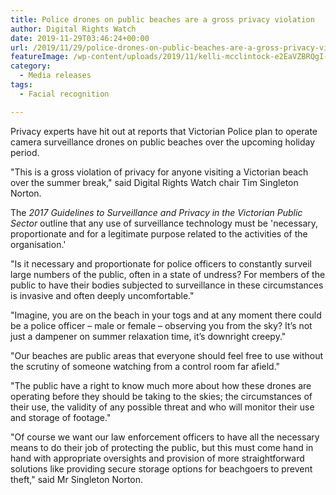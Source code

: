 ```yaml
---
title: Police drones on public beaches are a gross privacy violation
author: Digital Rights Watch
date: 2019-11-29T03:46:24+00:00
url: /2019/11/29/police-drones-on-public-beaches-are-a-gross-privacy-violation/
featureImage: /wp-content/uploads/2019/11/kelli-mcclintock-e2EaVZBRQgI-unsplash-scaled-scaled-1.jpg
category:
  - Media releases
tags:
  - Facial recognition

---
```

Privacy experts have hit out at reports that Victorian Police plan to operate camera surveillance drones on public beaches over the upcoming holiday period.

"This is a gross violation of privacy for anyone visiting a Victorian beach over the summer break," said Digital Rights Watch chair Tim Singleton Norton.

The _2017_ _Guidelines to Surveillance and Privacy in the Victorian Public Sector_ outline that any use of surveillance technology must be 'necessary, proportionate and for a legitimate purpose related to the activities of the organisation.'

"Is it necessary and proportionate for police officers to constantly surveil large numbers of the public, often in a state of undress? For members of the public to have their bodies subjected to surveillance in these circumstances is invasive and often deeply uncomfortable."

"Imagine, you are on the beach in your togs and at any moment there could be a police officer &#8211; male or female &#8211; observing you from the sky? It&#8217;s not just a dampener on summer relaxation time, it&#8217;s downright creepy."

"Our beaches are public areas that everyone should feel free to use without the scrutiny of someone watching from a control room far afield."

"The public have a right to know much more about how these drones are operating before they should be taking to the skies; the circumstances of their use, the validity of any possible threat and who will monitor their use and storage of footage."

"Of course we want our law enforcement officers to have all the necessary means to do their job of protecting the public, but this must come hand in hand with appropriate oversights and provision of more straightforward solutions like providing secure storage options for beachgoers to prevent theft," said Mr Singleton Norton.
